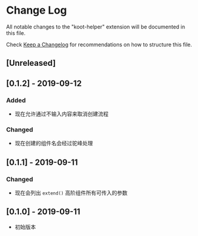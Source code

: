 # Change Log

All notable changes to the "koot-helper" extension will be documented in this file.

Check [Keep a Changelog](http://keepachangelog.com/) for recommendations on how to structure this file.

## [Unreleased]

## [0.1.2] - 2019-09-12

### Added

-   现在允许通过不输入内容来取消创建流程

### Changed

-   现在创建的组件名会经过驼峰处理

## [0.1.1] - 2019-09-11

### Changed

-   现在会列出 `extend()` 高阶组件所有可传入的参数

## [0.1.0] - 2019-09-11

-   初始版本
